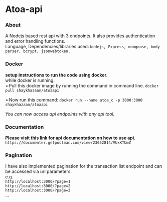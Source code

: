 # Atoa-api
### About
A Nodejs based rest api with 3 endpoints. It also provides authentication and error handling functions.  
Language, Dependencies/libraries used: `Nodejs, Express, mongoose, body-parser, bcrypt, jsonwebtoken.`

### Docker
**setup instructions to run the code using docker.**  
while docker is running.  
➢Pull this docker image by running the command in command line.     `docker pull shaykhazaan/atoaapi`

➢Now run this command:   `docker run --name atoa_c -p 3000:3000 shaykhazaan/atoaapi`

*You can now access api endpoints with any api tool.*

### Documentation
**Please visit this link for api documentation on how to use api.** `https://documenter.getpostman.com/view/23052814/VUxKTUmZ`

### Pagination
I have also implemented pagination for the transaction list endpoint and can be accessed via url parameters.  
e.g.   
`http://localhost:3000/?page=1`  
`http://localhost:3000/?page=2`  
`http://localhost:3000/?page=3`  
...
